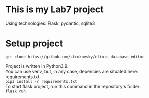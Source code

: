 # This is my Lab7 project
Using technologies: Flask, pydantic, sqlite3  
# Setup project   
`git clone https://github.com/strukovsky/clinic_database_editor`

Project is written in Python3.9.  
You can use venv, but, in any case, depencies are situated here: requirements.txt  
`pip3 install -r requirements.txt`  
To start flask project, run this command in the repository's folder:  
`flask run`